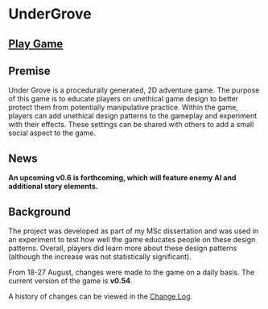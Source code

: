 # UnderGrove

## [Play Game](https://zkturman.github.io/UnderGrove/)


## Premise

Under Grove is a procedurally generated, 2D adventure game. The purpose of this game is to educate players on unethical game design to better protect them from potentially manipulative practice. Within the game, players can add unethical design patterns to the gameplay and experiment with their effects. These settings can be shared with others to add a small social aspect to the game.

## News

**An upcoming v0.6 is forthcoming, which will feature enemy AI and additional story elements.**

## Background

The project was developed as part of my MSc dissertation and was used in an experiment to test how well the game educates people on these design patterns. Overall, players did learn more about these design patterns (although the increase was not statistically significant).

From 18-27 August, changes were made to the game on a daily basis. The current version of the game is __v0.54__.

A history of changes can be viewed in the [Change Log](ChangeLog.md).
